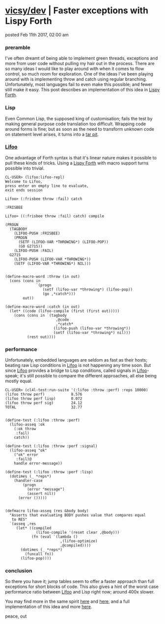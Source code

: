# [vicsy/dev](https://github.com/codr4life/vicsydev) | Faster exceptions with Lispy Forth
posted Feb 11th 2017, 02:00 am

### preramble
I've often dreamt of being able to implement green threads, exceptions and more from user code without pulling my hair out in the process. There are so many ideas I would like to play around with when it comes to flow control, so much room for exploration. One of the ideas I've been playing around with is implementing throw and catch using regular branching. Unfortunately, most languages fail to even make this possible; and fewer still make it easy. This post describes an implementation of this idea in [Lispy Forth](https://github.com/codr4life/lifoo).

### Lisp
Even Common Lisp, the supposed king of customisation; fails the test by making general purpose code translation too difficult. Wrapping code around forms is fine; but as soon as the need to transform unknown code on statement level arises, it turns into a [tar pit](http://quickdocs.org/cl-cont/api). 

### [Lifoo](https://github.com/codr4life/lifoo)
One advantage of Forth syntax is that it's linear nature makes it possible to pull these kinds of tricks. Using a [Lispy Forth](https://github.com/codr4life/lifoo) with macro support turns possible into trivial.

```
CL-USER> (lifoo:lifoo-repl)
Welcome to Lifoo,
press enter on empty line to evaluate,
exit ends session

Lifoo> (:frisbee throw :fail) catch

:FRISBEE

Lifoo> ((:frisbee throw :fail) catch) compile

(PROGN
  (TAGBODY
    (LIFOO-PUSH :FRISBEE)
    (PROGN 
      (SETF (LIFOO-VAR *THROWING*) (LIFOO-POP)) 
      (GO G2715))
    (LIFOO-PUSH :FAIL)
  G2715
    (LIFOO-PUSH (LIFOO-VAR *THROWING*))
    (SETF (LIFOO-VAR *THROWING*) NIL)))


(define-macro-word :throw (in out)
  (cons (cons in
              `(progn
                 (setf (lifoo-var *throwing*) (lifoo-pop))
                 (go ,*catch*)))
        out))

(define-macro-word :catch (in out)
  (let* ((code (lifoo-compile (first (first out)))))
    (cons (cons in `(tagbody
                       ,@code
                       ,*catch*
                      (lifoo-push (lifoo-var *throwing*))
                      (setf (lifoo-var *throwing*) nil)))
          (rest out))))
```

### performance
Unfortunately, embedded languages are seldom as fast as their hosts; beating raw Lisp conditions in [Lifoo](https://github.com/codr4life/lifoo) is not happening any time soon. But since [Lifoo](https://github.com/codr4life/lifoo) provides a bridge to Lisp conditions, called signals in [Lifoo](https://github.com/codr4life/lifoo)-speak; it's still possible to compare the different approaches, all else being mostly equal. 

```
CL-USER> (cl4l-test:run-suite '(:lifoo :throw :perf) :reps 10000)
(lifoo throw perf)            8.576
(lifoo throw perf lisp)       0.072
(lifoo throw perf sig)        24.12
TOTAL                         32.77


(define-test (:lifoo :throw :perf)
  (lifoo-asseq :ok
    (:ok throw
     :fail)
    catch))

(define-test (:lifoo :throw :perf :signal)
  (lifoo-asseq "ok"
    ("ok" error
     :fail)@
    handle error-message))

(define-test (:lifoo :throw :perf :lisp)
  (dotimes (_ *reps*)
    (handler-case
        (progn
          (error "message")
          (assert nil))
      (error ()))))


(defmacro lifoo-asseq (res &body body)
  "Asserts that evaluating BODY pushes value that compares equal 
   to RES"
  `(asseq ,res
     (let* ((compiled 
              (lifoo-compile '(reset clear ,@body)))
            (fn (eval `(lambda ()
                         ,(lifoo-optimize)
                         ,@compiled))))
       (dotimes (_ *reps*)
         (funcall fn))
       (lifoo-pop))))
```

### conclusion
So there you have it; jump tables seem to offer a faster approach than full exceptions for short blocks of code. This also gives a hint of the worst case performance ratio between [Lifoo](https://github.com/codr4life/lifoo) and Lisp right now; around 400x slower.

You may find more in the same spirit [here](http://vicsydev.blogspot.de/) and [here](https://github.com/codr4life/vicsydev), and a full implementation of this idea and more [here](https://github.com/codr4life).

peace, out
